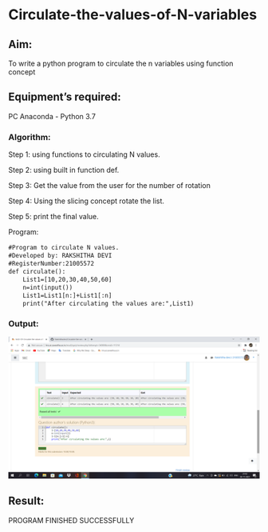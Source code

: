 # Circulate-the-values-of-N-variables
## Aim:
To write a python program to circulate the n variables using function concept
## Equipment’s required:
PC
Anaconda - Python 3.7
### Algorithm:
Step 1:
using functions to circulating N values.

Step 2:
using built in function def.

Step 3:
Get the value from the user for the number of rotation

Step 4:
Using the slicing concept rotate the list.

Step 5:
print the final value.

Program:
```
#Program to circulate N values.
#Developed by: RAKSHITHA DEVI
#RegisterNumber:21005572
def circulate():
    List1=[10,20,30,40,50,60]
    n=int(input())
    List1=List1[n:]+List1[:n]
    print("After circulating the values are:",List1)
```
### Output:

![GitHub Logo](rakshi.png)


## Result:

PROGRAM FINISHED SUCCESSFULLY
